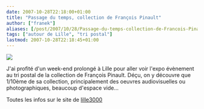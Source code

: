 ```yaml
---
date: 2007-10-28T22:18:00+01:00
title: "Passage du temps, collection de François Pinault"
author: ["franek"]
aliases: [/post/2007/10/28/Passage-du-temps-collection-de-Francois-Pinault]
tags: ["autour de Lille", "tri postal"]
lastmod: 2007-10-28T22:18:45+01:00
---
```

![](http://iis5.domicile.fr/lille2004/lille3000/portail/images/home_v11_r6_c2.gif)

J'ai profité d'un week-end prolongé à Lille pour aller voir l'expo évènement au tri postal de la collection de François Pinault. Déçu, on y découvre que 1/10ème de sa collection, principalement des oeuvres audiovisuelles ou photographiques, beaucoup d'espace vide...

Toutes les infos sur le site de [lille3000](http://www.lille3000.com/)
